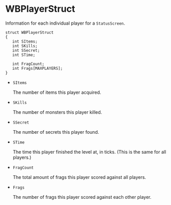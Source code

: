 # WBPlayerStruct

Information for each individual player for a `StatusScreen`.

```
struct WBPlayerStruct
{
   int SItems;
   int SKills;
   int SSecret;
   int STime;

   int FragCount;
   int Frags[MAXPLAYERS];
}
```

- `SItems`

   The number of items this player acquired.

- `SKills`

   The number of monsters this player killed.

- `SSecret`

   The number of secrets this player found.

- `STime`

   The time this player finished the level at, in ticks. (This is the same for all players.)

- `FragCount`

   The total amount of frags this player scored against all players.

- `Frags`

   The number of frags this player scored against each other player.

<!-- EOF -->

